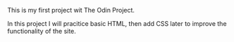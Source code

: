 This is my first project wit The Odin Project.

In this project I will pracitice basic HTML, then add CSS later to improve the functionality of the site.

